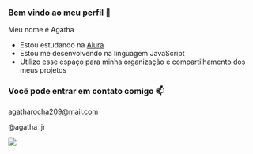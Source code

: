 ### Bem vindo ao meu perfil 💜

Meu nome é Agatha

- Estou estudando na [Alura](https://www.alura.com.br)
- Estou me desenvolvendo na linguagem JavaScript
- Utilizo esse espaço para minha organização e compartilhamento dos meus projetos

### Você pode entrar em contato comigo 📫

agatharocha209@mail.com

@agatha_jr

![](https://media.tenor.com/t_luUb2H7_EAAAAM/zenitsu-tanjiro.gif)
